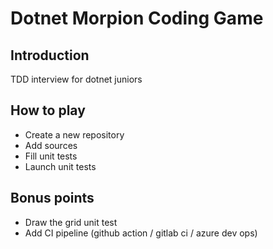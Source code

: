 # Dotnet Morpion Coding Game

## Introduction
TDD interview for dotnet juniors

## How to play

- Create a new repository
- Add sources
- Fill unit tests
- Launch unit tests

## Bonus points

- Draw the grid unit test
- Add CI pipeline (github action / gitlab ci / azure dev ops)